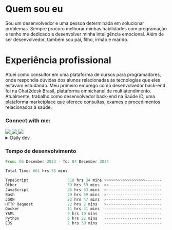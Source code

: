 # Quem sou eu
Sou um desenvolvedor e uma pessoa determinada em solucionar problemas. Sempre procuro melhorar minhas habilidades com programação e tenho me dedicado a desenvolver minha inteligência emocional. Além de ser desenvolvedor, também sou pai, filho, irmão e marido.

# Experiência profissional
Atuei como consultor em uma plataforma de cursos para programadores, onde respondia dúvidas dos alunos relacionadas às tecnologias que eles estavam estudando.
Meu primeiro emprego como desenvolvedor back-end foi na Chat2desk Brasil, plataforma omnichanel de multiatendimento.
Atualmente, trabalho como desenvolvedor back-end na Saúde iD, uma plataforma marketplace que oferece consultas, exames e procedimentos relacionados à saúde.

### Connect with me:
<a href="https://www.linkedin.com/in/theusmoreira" target="_blank" >
<img src="https://img.shields.io/badge/linkedin-%230077B5.svg?&style=for-the-badge&logo=linkedin&logoColor=white ">
</a>
<a href="https://www.instagram.com/matheus.s.moreira/" target="_blank">
<img src="https://img.shields.io/badge/instagram-%23E4405F.svg?&style=for-the-badge&logo=instagram&logoColor=white">
</a>
<a href="mailto:matheussm301@gmail.com"  target="_blank">
<img src="https://img.shields.io/badge/gmail-%23E4405F.svg?&style=for-the-badge&logo=gmail&logoColor=white">
</a>


<details>
  <summary>Daily dev </summary>
<p>
  <a href="https://app.daily.dev/matheussantos"><img src="https://github.com/matheus-santos-moreira/matheus-santos-moreira/blob/master/devcard.svg" width="200" alt="Matheus Santos's Dev Card"/></a>
 </p>
</details>

<h3>Tempo de desenvolvimento</h3>

<!--START_SECTION:waka-->

```rust
From: 05 December 2023 - To: 04 December 2024

Total Time: 661 hrs 55 mins

TypeScript                 510 hrs 34 mins >>>>>>>>>>>>>>>>>>-------   70.73 %
Other                      59 hrs 59 mins  >>-----------------------   08.31 %
JavaScript                 35 hrs 33 mins  >------------------------   04.93 %
Bash                       29 hrs 59 mins  >------------------------   04.15 %
JSON                       22 hrs 47 mins  >------------------------   03.16 %
HTTP Request               22 hrs 2 mins   >------------------------   03.05 %
Docker                     11 hrs 41 mins  -------------------------   01.62 %
YAML                       9 hrs 19 mins   -------------------------   01.29 %
Python                     6 hrs 22 mins   -------------------------   00.88 %
EJS                        2 hrs 38 mins   -------------------------   00.37 %
```

<!--END_SECTION:waka-->
